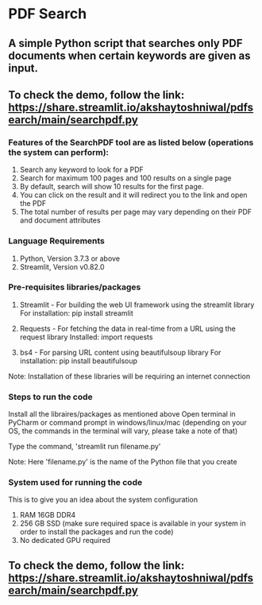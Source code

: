 # PDF Search
## A simple Python script that searches only PDF documents when certain keywords are given as input.
## To check the demo, follow the link: https://share.streamlit.io/akshaytoshniwal/pdfsearch/main/searchpdf.py


### Features of the SearchPDF tool are as listed below (operations the system can perform):
1. Search any keyword to look for a PDF
2. Search for maximum 100 pages and 100 results on a single page
3. By default, search will show 10 results for the first page.
4. You can click on the result and it will redirect you to the link and open the PDF
5. The total number of results per page may vary depending on their PDF and document attributes

### Language Requirements
1. Python, Version 3.7.3 or above
2. Streamlit, Version v0.82.0

### Pre-requisites libraries/packages
1. Streamlit - For building the web UI framework using the streamlit library
For installation: pip install streamlit

2. Requests - For fetching the data in real-time from a URL using the request library
Installed: import requests

3. bs4 - For parsing URL content using beautifulsoup library
For installation: pip install beautifulsoup

Note: Installation of these libraries will be requiring an internet connection

### Steps to run the code
Install all the libraires/packages as mentioned above
Open terminal in PyCharm or command prompt in windows/linux/mac (depending on your OS, the commands in the terminal will vary, please take a note of that)

Type the command, 'streamlit run filename.py'

Note: Here 'filename.py' is the name of the Python file that you create

### System used for running the code
This is to give you an idea about the system configuration
1. RAM 16GB DDR4
2. 256 GB SSD (make sure required space is available in your system in order to install the packages and run the code)
3. No dedicated GPU required

## To check the demo, follow the link: https://share.streamlit.io/akshaytoshniwal/pdfsearch/main/searchpdf.py

